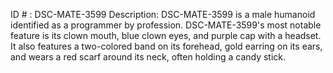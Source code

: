 ID # : DSC-MATE-3599
Description: DSC-MATE-3599 is a male humanoid identified as a programmer by profession. DSC-MATE-3599's most notable feature is its clown mouth, blue clown eyes, and purple cap with a headset. It also features a two-colored band on its forehead, gold earring on its ears, and wears a red scarf around its neck, often holding a candy stick.